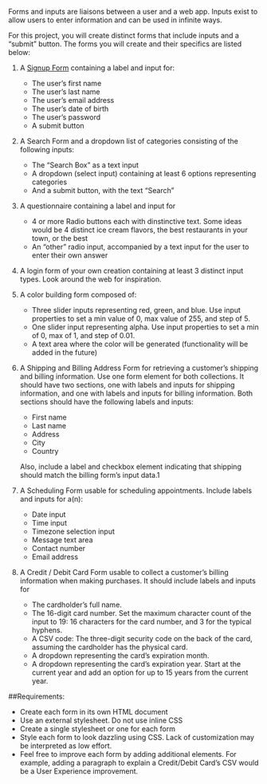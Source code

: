 Forms and inputs are liaisons between a user and a web app. Inputs exist to allow users to enter information and can be used in infinite ways.

For this project, you will create distinct forms that include inputs and a “submit” button. The forms you will create and their specifics are listed below:

1. A [Signup Form](signup-form/signup-form.html) containing a label and input for:

	- The user’s first name
	- The user’s last name
	- The user’s email address
	- The user’s date of birth
	- The user’s password
	- A submit button



2. A Search Form and a dropdown list of categories consisting of the following inputs:
	
	- The “Search Box” as a text input
	- A dropdown (select input) containing at least 6 options representing categories
	- And a submit button, with the text “Search”

3. A questionnaire containing a label and input for

	- 4 or more Radio buttons each with dinstinctive text. Some ideas would be 4 distinct ice cream flavors, the best restaurants in your town, or the best
	- An “other” radio input, accompanied by a text input for the user to enter their own answer

4. A login form of your own creation containing at least 3 distinct input types. Look around the web for inspiration.

5. A color building form composed of:

	- Three slider inputs representing red, green, and blue. Use input properties to set a min value of 0, max value of 255, and step of 5.
	- One slider input representing alpha. Use input properties to set a min of 0, max of 1, and step of 0.01.
	- A text area where the color will be generated (functionality will be added in the future)

6. A Shipping and Billing Address Form for retrieving a customer’s shipping and billing information. Use one form element for both collections. It should have two sections, one with labels and inputs for shipping information, and one with labels and inputs for billing information. Both sections should have the following labels and inputs:
	
	- First name
	- Last name
	- Address
	- City
	- Country

	Also, include a label and checkbox element indicating that shipping should match the billing form’s input data.1

7. A Scheduling Form usable for scheduling appointments. Include labels and inputs for a(n):

	- Date input
	- Time input
	- Timezone selection input
	- Message text area
	- Contact number
	- Email address

8. A Credit / Debit Card Form usable to collect a customer’s billing information when making purchases. It should include labels and inputs for

	- The cardholder’s full name.
	- The 16-digit card number. Set the maximum character count of the input to 19: 16 characters for the card number, and 3 for the typical hyphens.
	- A CSV code: The three-digit security code on the back of the card, assuming the cardholder has the physical card.
	- A dropdown representing the card’s expiration month.
	- A dropdown representing the card’s expiration year. Start at the current year and add an option for up to 15 years from the current year.

##Requirements:

- Create each form in its own HTML document
- Use an external stylesheet. Do not use inline CSS
- Create a single stylesheet or one for each form
- Style each form to look dazzling using CSS. Lack of customization may be interpreted as low effort.
- Feel free to improve each form by adding additional elements. For example, adding a paragraph to explain a Credit/Debit Card’s CSV would be a User Experience improvement.